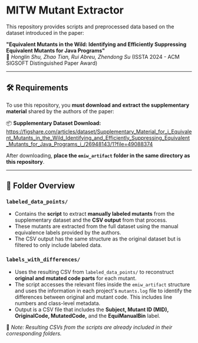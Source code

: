 # MITW Mutant Extractor

This repository provides scripts and preprocessed data based on the dataset introduced in the paper:

**"Equivalent Mutants in the Wild: Identifying and Efficiently Suppressing Equivalent Mutants for Java Programs"**  
📄 _Honglin Shu, Zhao Tian, Rui Abreu, Zhendong Su_ (ISSTA 2024 - ACM SIGSOFT Distinguished Paper Award)

---

## 🛠 Requirements

To use this repository, you **must download and extract the supplementary material** shared by the authors of the paper:

📦 **Supplementary Dataset Download:**  
https://figshare.com/articles/dataset/Supplementary_Material_for_i_Equivalent_Mutants_in_the_Wild_Identifying_and_Efficiently_Suppressing_Equivalent_Mutants_for_Java_Programs_i_/26948143/1?file=49088374

After downloading, **place the `emiw_artifact` folder in the same directory as this repository**.

---

## 📁 Folder Overview

### `labeled_data_points/`
- Contains the **script** to extract **manually labeled mutants** from the supplementary dataset and the **CSV output** from that process.
- These mutants are extracted from the full dataset using the manual equivalence labels provided by the authors.
- The CSV output has the same structure as the original dataset but is filtered to only include labeled data.

### `labels_with_differences/`
- Uses the resulting CSV from `labeled_data_points/` to reconstruct **original and mutated code parts** for each mutant.
- The script accesses the relevant files inside the `emiw_artifact` structure and uses the information in each project's `mutants.log` file to identify the differences between original and mutant code. This includes line numbers and class-level metadata.
- Output is a CSV file that includes the **Subject, Mutant ID (MID), OriginalCode, MutatedCode,** and the **EquiManualBin** label.

📌 _Note: Resulting CSVs from the scripts are already included in their corresponding folders._